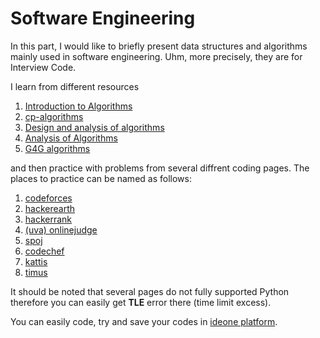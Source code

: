 # Software Engineering
In this part, I would like to briefly present data structures and algorithms mainly used in software engineering. Uhm, more precisely, they are for Interview Code. 

I learn from different resources 

1. [Introduction to Algorithms](https://mitpress.mit.edu/books/introduction-algorithms-third-edition)
1. [cp-algorithms](https://cp-algorithms.com/)
1. [Design and analysis of algorithms](http://www.personal.kent.edu/~rmuhamma/Algorithms/algorithm.html)
1. [Analysis of Algorithms](http://www8.cs.umu.se/kurser/TDBAfl/VT06/algorithms/LEC/LECTURES/ALL.HTM)
1. [G4G algorithms](https://www.geeksforgeeks.org/greedy-algorithms/)

and then practice with problems from several diffrent coding pages. The places to practice can be named as follows:

1. [codeforces](https://codeforces.com/)
1. [hackerearth](https://www.hackerearth.com/challenges/)
1. [hackerrank](https://www.hackerrank.com/)
1. [(uva) onlinejudge](https://onlinejudge.org/index.php)
1. [spoj](https://www.spoj.com/)
1. [codechef](https://www.codechef.com/)
1. [kattis](https://open.kattis.com/)
1. [timus](http://acm.timus.ru/)

It should be noted that several pages do not fully supported Python therefore you can easily get **TLE** error there (time limit excess). 

You can easily code, try and save your codes in [ideone platform](https://ideone.com/ "So convenient").
